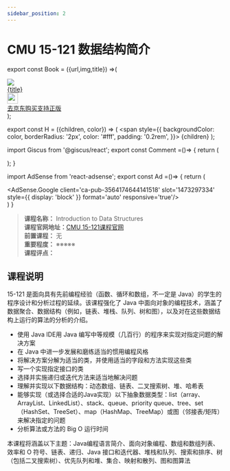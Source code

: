 ```yaml
---
sidebar_position: 2
---
```


# CMU 15-121 数据结构简介

export const Book = ({url,img,title}) =>(
<div class="bookitem">
  <a href={url} target="_blank" class="book-content">
    <div class="book-img">
      <img src={img} />
    </div>
    <div class="book-detail">
      <div class="book-title">{title}</div>
      <div class="boook-desc">
        <img width="25" height="25" src="https://hackweek-1251009918.cos.ap-shanghai.myqcloud.com/hackway/cs/jd.svg" />
        <div class="book-jd">去京东购买支持正版</div>
      </div>
    </div>
  </a>
  </div> 
);

export const H = ({children, color}) => (
  <span
    style={{
      backgroundColor: color,
      borderRadius: '2px',
      color: '#fff',
      padding: '0.2rem',
    }}>
    {children}
  </span>
);

import Giscus from '@giscus/react';
export const Comment =()=> {
  return (
   <div className="comments-container">
      <Giscus
        src="https://giscus.app/client.js"
        id="comments"
        repo="lidongyx/hackwaydoc"
        repoId="R_kgDOHUMOyA"
        category="Announcements"
        categoryId="DIC_kwDOHUMOyM4CPCtD"
        mapping="title"
        reactionsEnabled="1"
        emitMetadata="0"
        inputPosition="top"
        theme="light"
        lang="zh-CN"
        crossorigin="anonymous"
      />
    </div>
  );
}

import AdSense from 'react-adsense';
export const Ad =()=> {
  return (
    <div className="ad-container">
      <AdSense.Google
        client='ca-pub-3564174644141518'
        slot='1473297334'
        style={{ display: 'block' }}
        format='auto'
        responsive='true'/>
    </div>
  )
}


>**课程名称：** Introduction to Data Structures     
**课程官网地址：**[CMU 15-121课程官网](http://www.cs.cmu.edu/~mjs/121/)    
**前置课程：** 无  
**重要程度：** ※※※※※  
**课程评点：** 

## 课程说明
15-121 是面向具有先前编程经验（函数、循环和数组，不一定是 Java）的学生的程序设计和分析过程的延续。该课程强化了 Java 中面向对象的编程技术，涵盖了数据聚合、数据结构（例如，链表、堆栈、队列、树和图），以及对在这些数据结构上运行的算法的分析的介绍。

- 使用 Java IDE用 Java 编写中等规模（几百行）的程序来实现对指定问题的解决方案
- 在 Java 中进一步发展和磨练适当的惯用编程风格
- 将解决方案分解为适当的类，并使用适当的字段和方法实现这些类
- 写一个实现指定接口的类
- 选择并实施递归或迭代方法来适当地解决问题
- 理解并实现以下数据结构：动态数组、链表、二叉搜索树、堆、哈希表
- 能够实现（或选择合适的Java实现）以下抽象数据类型：list（array、ArrayList、LinkedList）、stack、queue、priority queue、tree、set（HashSet、TreeSet）、map（HashMap、TreeMap）或图（邻接表/矩阵）来解决指定的问题
- 分析算法或方法的 Big O 运行时间

本课程将涵盖以下主题：Java编程语言简介、面向对象编程、数组和数组列表、效率和 O 符号、链表、递归、Java 接口和迭代器、堆栈和队列、搜索和排序、树（包括二叉搜索树）、优先队列和堆、集合、映射和散列、图和图算法


<Comment></Comment>

